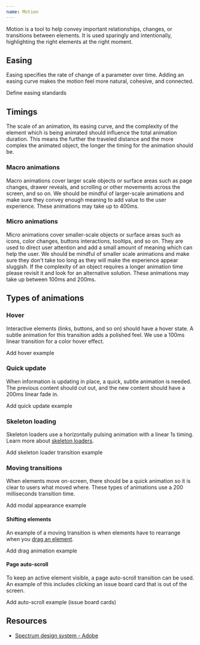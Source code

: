 ```yaml
---
name: Motion
---
```


Motion is a tool to help convey important relationships, changes, or transitions between elements. It is used sparingly and intentionally, highlighting the right elements at the right moment.

## Easing

Easing specifies the rate of change of a parameter over time. Adding an easing curve makes the motion feel more natural, cohesive, and connected.

<todo>Define easing standards</todo>

## Timings

The scale of an animation, its easing curve, and the complexity of the element which is being animated should influence the total animation duration. This means the further the traveled distance and the more complex the animated object, the longer the timing for the animation should be.

### Macro animations

Macro animations cover larger scale objects or surface areas such as page changes, drawer reveals, and scrolling or other movements across the screen, and so on. We should be mindful of larger-scale animations and make sure they convey enough meaning to add value to the user experience. These animations may take up to 400ms.

### Micro animations

Micro animations cover smaller-scale objects or surface areas such as icons, color changes, buttons interactions, tooltips, and so on. They are used to direct user attention and add a small amount of meaning which can help the user. We should be mindful of smaller scale animations and make sure they don't take too long as they will make the experience appear sluggish. If the complexity of an object requires a longer animation time please revisit it and look for an alternative solution. These animations may take up between 100ms and 200ms.

## Types of animations

### Hover

Interactive elements (links, buttons, and so on) should have a hover state. A subtle animation for this transition adds a polished feel. We use a 100ms linear transition for a color hover effect.

<todo>Add hover example</todo>

### Quick update

When information is updating in place, a quick, subtle animation is needed. The previous content should cut out, and the new content should have a 200ms linear fade in.

<todo>Add quick update example</todo>

### Skeleton loading

Skeleton loaders use a horizontally pulsing animation with a linear 1s timing. Learn more about [skeleton loaders](/components/skeleton-loader).

<todo>Add skeleton loader transition example</todo>

### Moving transitions

When elements move on-screen, there should be a quick animation so it is clear to users what moved where. These types of animations use a 200 milliseconds transition time.

<todo>Add modal appearance example</todo>

#### Shifting elements

An example of a moving transition is when elements have to rearrange when you [drag an element](/foundations/interactions#drag-and-drop).

<todo>Add drag animation example</todo>

#### Page auto-scroll

To keep an active element visible, a page auto-scroll transition can be used. An example of this includes clicking an issue board card that is out of the screen.

<todo>Add auto-scroll example (issue board cards)</todo>

## Resources

- [Spectrum design system - Adobe](https://spectrum.adobe.com/page/motion/)
